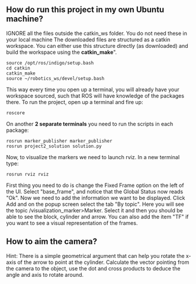 ## How do run this project in my own Ubuntu machine?
IGNORE all the files outside the catkin_ws folder. You do not need these in your local machine 
The downloaded files are structured as a catkin workspace. You can either use this structure directly (as downloaded) and build the workspace using the **catkin_make**".
```
source /opt/ros/indigo/setup.bash
cd catkin
catkin_make
source ~/robotics_ws/devel/setup.bash
```
This way every time you open up a terminal, you will already have your workspace sourced, such that ROS will have knowledge of the packages there.
To run the project, open up a terminal and fire up:
```
roscore
```
On another **2 separate terminals** you need to run the scripts in each package:
```
rosrun marker_publisher marker_publisher 
rosrun project2_solution solution.py 
```
Now, to visualize the markers we need to launch rviz. In a new terminal type:
```
rosrun rviz rviz
```
First thing you need to do is change the Fixed Frame option on the left of the UI. Select "base_frame", and notice that the Global Status now reads "Ok". Now we need to add the information we want to be displayed. Click Add and on the popup screen select the tab "By topic". Here you will see the topic /visualization_marker>Marker. Select it and then you should be able to see the block, cylinder and arrow. You can also add the item "TF" if you want to see a visual representation of the frames.

## How to aim the camera?

Hint: There is a simple geometrical argument that can help you rotate the x-axis of the arrow to point at the cylinder. Calculate the vector pointing from the camera to the object, use the dot and cross products to deduce the angle and axis to rotate around.
